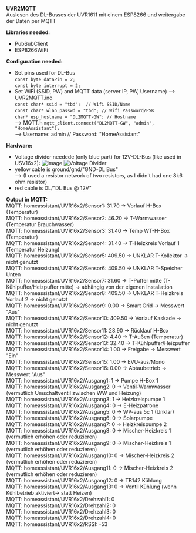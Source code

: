 **UVR2MQTT**  
Auslesen des DL-Busses der UVR1611 mit einem ESP8266 und weitergabe der Daten per MQTT
  

**Libraries needed:**  
- PubSubClient
- ESP8266WiFi

**Configuration needed:**
- Set pins used for DL-Bus    
`const byte dataPin = 2;`  
`const byte interrupt = 2;`  
- Set WiFi (SSID, PW) and MQTT data (server IP, PW, Username)
--> UVR2MQTT.ino  
`const char* ssid = "tbd";  // Wifi SSID/Name`  
`const char* wlan_passwd = "tbd"; // Wifi Password/PSK`  
`char* esp_hostname = "DL2MQTT-GW"; // Hostname`  
--> MQTT.h
`mqtt_client.connect("DL2MQTT-GW", "admin", "HomeAssistant");`  
--> Username: admin // Password: "HomeAssistant"

**Hardware:**
- Voltage divider needede (only blue part) for 12V-DL-Bus (like used in USV16x2):
![image](https://github.com/stoffelll/UVR2MQTT/assets/5340003/7d38cf28-da65-411f-b2ac-bb542ce24af8)
![Voltage Divider](https://github.com/stoffelll/UVR2MQTT/assets/5340003/49053864-e07e-430d-9c87-4528ede80637)
- yellow cable is ground/gnd/"GND-DL Bus"  
--> (I used a resistor network of two resistors, as I didn't had one 8k6 ohm resistor)
- red cable is DL/"DL Bus @ 12V"

**Output in MQTT:**  
MQTT: homeassistant/UVR16x2/Sensor1: 31.70 -> Vorlauf H-Box (Temperatur)  
MQTT: homeassistant/UVR16x2/Sensor2: 46.20 -> T-Warmwasser (Temperatur Brauchwasser)  
MQTT: homeassistant/UVR16x2/Sensor3: 31.40 -> Temp WT-H-Box (Temperatur)  
MQTT: homeassistant/UVR16x2/Sensor4: 31.40 -> T-Heizkreis Vorlauf 1 (Temperatur Heizung)  
MQTT: homeassistant/UVR16x2/Sensor5: 409.50 -> UNKLAR T-Kollektor -> nicht genutzt  
MQTT: homeassistant/UVR16x2/Sensor6: 409.50 -> UNKLAR T-Speicher Unten  
MQTT: homeassistant/UVR16x2/Sensor7: 31.60 -> T-Puffer mitte (T-Kühlpuffer/Heizpuffer mitte) -> abhängig von der eigenen Installation  
MQTT: homeassistant/UVR16x2/Sensor8: 409.50 -> UNKLAR T-Heizkreis Vorlauf 2 -> nicht genutzt  
MQTT: homeassistant/UVR16x2/Sensor9: 0.00 -> Smart Grid -> Messwert "Aus"  
MQTT: homeassistant/UVR16x2/Sensor10: 409.50 -> Vorlauf Kaskade -> nicht genutzt  
MQTT: homeassistant/UVR16x2/Sensor11: 28.90 -> Rücklauf H-Box  
MQTT: homeassistant/UVR16x2/Sensor12: 4.40 -> T-Außen (Temperatur)  
MQTT: homeassistant/UVR16x2/Sensor13: 32.40 -> T-Kühlpuffer/Heizpuffer  
MQTT: homeassistant/UVR16x2/Sensor14: 1.00 -> Freigabe -> Messwert "Ein"  
MQTT: homeassistant/UVR16x2/Sensor15: 1.00 -> EVU-aus/Mono  
MQTT: homeassistant/UVR16x2/Sensor16: 0.00 -> Abtaubetrieb -> Messwert "Aus"  
MQTT: homeassistant/UVR16x2/Ausgang1: 1 -> Pumpe H-Box 1  
MQTT: homeassistant/UVR16x2/Ausgang2: 0 -> Ventil-Warmwasser (vermutlich Umschaltventil zwischen WW und Heizung)  
MQTT: homeassistant/UVR16x2/Ausgang3: 1 -> Heizkreispumpe 1  
MQTT: homeassistant/UVR16x2/Ausgang4: 0 -> E-Heizpatrone  
MQTT: homeassistant/UVR16x2/Ausgang5: 0 -> WP-aus 5c 1 (Unklar)  
MQTT: homeassistant/UVR16x2/Ausgang6: 0 -> Solarpumpe  
MQTT: homeassistant/UVR16x2/Ausgang7: 0 -> Heizkreispumpe 2  
MQTT: homeassistant/UVR16x2/Ausgang8: 0 -> Mischer-Heizkreis 1 (vermutlich erhöhen oder reduzieren)  
MQTT: homeassistant/UVR16x2/Ausgang9: 0 -> Mischer-Heizkreis 1 (vermutlich erhöhen oder reduzieren)  
MQTT: homeassistant/UVR16x2/Ausgang10: 0 -> Mischer-Heizkreis 2 (vermutlich erhöhen oder reduzieren)  
MQTT: homeassistant/UVR16x2/Ausgang11: 0 -> Mischer-Heizkreis 2 (vermutlich erhöhen oder reduzieren)  
MQTT: homeassistant/UVR16x2/Ausgang12: 0 -> TB142 Kühlung  
MQTT: homeassistant/UVR16x2/Ausgang13: 0 -> Ventil Kühlung (wenn Kühlbetrieb aktiviert-> statt Heizen)  
MQTT: homeassistant/UVR16x2/Drehzahl1: 0  
MQTT: homeassistant/UVR16x2/Drehzahl2: 0  
MQTT: homeassistant/UVR16x2/Drehzahl3: 0  
MQTT: homeassistant/UVR16x2/Drehzahl4: 0  
MQTT: homeassistant/UVR16x2/RSSI: -53
